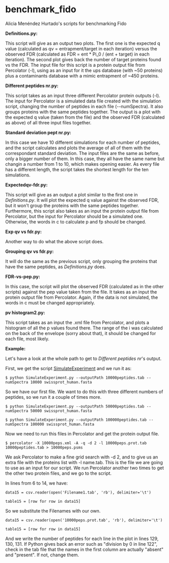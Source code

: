 # benchmark_fido
Alicia Menéndez Hurtado's scripts for benchmarking Fido

**Definitions.py:**

This script will give as an output two plots. 
The first one is the expected q value (calculated as qv = entrapment/target in each iteration) 
versus the observed FDR (calculated as FDR = ent * Pi_0 / (ent + target) in each iteration). 
The second plot gives back the number of target proteins found vs the FDR. 
The input file for this script is a protein output file from Percolator (-l), using as an input for it 
the ups database (with ~50 proteins) plus a contaminants database with a mimic entrapment of ~450 proteins.

**Different peptides nr.py:**

This script takes as an input three different Percolator protein outputs (-l). The input for Percolator is a simulated data file created with the simulation script, changing the number of peptides in each file (--numSpectra). It also groups proteins with the same peptides together. The output is a plot with the expected q value (taken from the file) and the observed FDR (calculated as above) of all three input files together. 

**Standard deviation pept nr.py:**

In this case we have 10 different simulations for each number of peptides, and the script calculates and plots the average of all of them with the correspondant standard deviation. The input files are the same as before, only a bigger number of them. In this case, they all have the same name but changin a number from 1 to 10, which makes opening easier. As every file has a different length, the script takes the shortest length for the ten simulations. 

**Expectedqv-fdr.py:**

This script will give as an output a plot similar to the first one in *Definitions.py*. It will plot the expected q value against the observed FDR, but it won't group the proteins with the same peptides together. Furthermore, this script also takes as an input the protein output file from Percolator, but the input for Percolator should be a simulated one. Otherwise, the words in c to calculate p and fp should be changed. 

**Exp qv vs fdr.py:**

Another way to do what the above script does.

**Grouping qv vs fdr.py:**

It will do the same as the previous script, only grouping the proteins that have the same peptides, as *Definitions.py* does. 

**FDR-vs-pep.py:**

In this case, the script will plot the observed FDR (calculated as in the other scripts) against the pep value taken from the file. It takes as an input the protein output file from Percolator. Again, if the data is not simulated, the words in c must be changed appropriately.

**pv histogram2.py:**

This script takes as an input the .xml file from Percolator, and plots a histogram of all the p values found there. The range of the i was calculated on the back of the envelope (sorry about that), it should be changed for each file, most likely. 

**Example:**

Let's have a look at the whole path to get to *Different peptides nr*'s output. 

First, we get the script [SimulateExperiment](https://github.com/statisticalbiotechnology/inferrensim/blob/master/scripts/simulateExperiment.py) and we run it as:

`$ python SimulateExperiment.py --outputPath 10000peptides.tab --numSpectra 10000 swissprot_human.fasta`

So we have our first file. We want to do this with three different numbers of peptides, so we run it a couple of times more.

`$ python SimulateExperiment.py --outputPath 50000peptides.tab --numSpectra 50000 swissprot_human.fasta`

`$ python SimulateExperiment.py --outputPath 100000peptides.tab --numSpectra 100000 swissprot_human.fasta`

Now we need to run this files in Percolator and get the protein output file. 

`$ percolator -X 10000peps.xml -A -q -d 2 -l 10000peps.prot.tab 10000peptides.tab > 10000peps.psms`

We ask Percolator to make a fine grid search with -d 2, and to give us an extra file with the proteins list with -l name.tab. This is the file we are going to use as an input for our script. We run Percolator another two times to get the other two protein files, and we go to the script.

In lines from 6 to 14, we have:

`data15 = csv.reader(open('Filename1.tab', 'rb'), delimiter='\t')`

`table15 = [row for row in data15]`

So we substitute the Filenames with our own.

`data15 = csv.reader(open('10000peps.prot.tab', 'rb'), delimiter='\t')`

`table15 = [row for row in data15]`

And we write the number of peptides for each line in the plot in lines 129, 130, 131. If Python gives back an error such as "division by 0 in line 122", check in the tab file that the names in the first column are actually "absent" and "present". If not, change them. 
